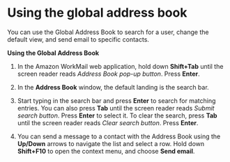 # Using the global address book<a name="using-global-address-book"></a>

You can use the Global Address Book to search for a user, change the default view, and send email to specific contacts\.

**Using the Global Address Book**

1. In the Amazon WorkMail web application, hold down **Shift\+Tab** until the screen reader reads *Address Book pop\-up button*\. Press **Enter**\.

1. In the **Address Book** window, the default landing is the search bar\.

1. Start typing in the search bar and press **Enter** to search for matching entries\. You can also press **Tab** until the screen reader reads *Submit search button*\. Press **Enter** to select it\. To clear the search, press **Tab** until the screen reader reads *Clear search button*\. Press **Enter**\.

1. You can send a message to a contact with the Address Book using the **Up/Down** arrows to navigate the list and select a row\. Hold down **Shift\+F10** to open the context menu, and choose **Send email**\.